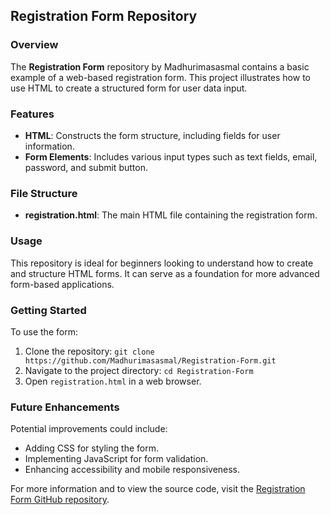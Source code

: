 ## Registration Form Repository

### Overview
The **Registration Form** repository by Madhurimasasmal contains a basic example of a web-based registration form. This project illustrates how to use HTML to create a structured form for user data input.

### Features
- **HTML**: Constructs the form structure, including fields for user information.
- **Form Elements**: Includes various input types such as text fields, email, password, and submit button.

### File Structure
- **registration.html**: The main HTML file containing the registration form.

### Usage
This repository is ideal for beginners looking to understand how to create and structure HTML forms. It can serve as a foundation for more advanced form-based applications.

### Getting Started
To use the form:
1. Clone the repository: `git clone https://github.com/Madhurimasasmal/Registration-Form.git`
2. Navigate to the project directory: `cd Registration-Form`
3. Open `registration.html` in a web browser.

### Future Enhancements
Potential improvements could include:
- Adding CSS for styling the form.
- Implementing JavaScript for form validation.
- Enhancing accessibility and mobile responsiveness.

For more information and to view the source code, visit the [Registration Form GitHub repository](https://github.com/Madhurimasasmal/Registration-Form).
